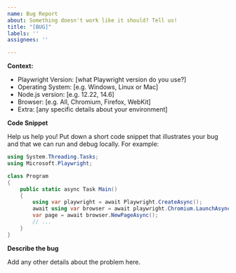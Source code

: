 ```yaml
---
name: Bug Report
about: Something doesn't work like it should? Tell us!
title: "[BUG]"
labels: ''
assignees: ''

---
```


**Context:**
- Playwright Version: [what Playwright version do you use?]
- Operating System: [e.g. Windows, Linux or Mac]
- Node.js version: [e.g. 12.22, 14.6]
- Browser: [e.g. All, Chromium, Firefox, WebKit]
- Extra: [any specific details about your environment]

<!-- CLI to auto-capture this info -->
<!-- npx envinfo --preset playwright --markdown -->

**Code Snippet**

Help us help you! Put down a short code snippet that illustrates your bug and
that we can run and debug locally. For example:

```cs
using System.Threading.Tasks;
using Microsoft.Playwright;

class Program
{
    public static async Task Main()
    {
        using var playwright = await Playwright.CreateAsync();
        await using var browser = await playwright.Chromium.LaunchAsync();
        var page = await browser.NewPageAsync();
        // ...
    }
}
```

**Describe the bug**

Add any other details about the problem here.
